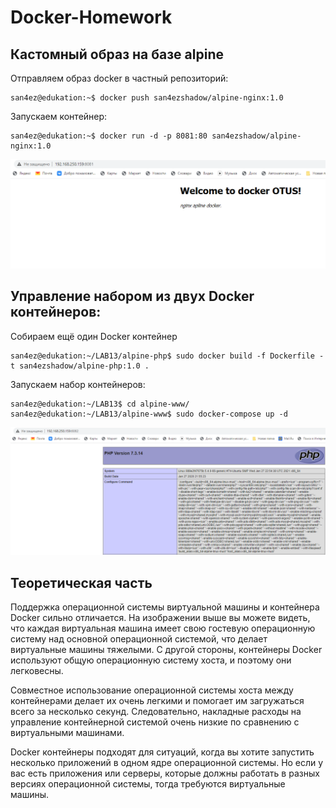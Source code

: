 # Docker-Homework
## Кастомный образ на базе alpine
Отправляем образ docker в частный репозиторий:

````
san4ez@edukation:~$ docker push san4ezshadow/alpine-nginx:1.0
````

Запускаем контейнер:

````
san4ez@edukation:~$ docker run -d -p 8081:80 san4ezshadow/alpine-nginx:1.0
````
![Image alt](https://github.com/AlexSterlev/Docker-Homework/raw/main/images/nginx.PNG)

## Управление набором из двух Docker контейнеров:
Собираем ещё один Docker контейнер
````
san4ez@edukation:~/LAB13/alpine-php$ sudo docker build -f Dockerfile -t san4ezshadow/alpine-php:1.0 .
````
Запускаем набор контейнеров:

````
san4ez@edukation:~/LAB13$ cd alpine-www/
san4ez@edukation:~/LAB13/alpine-www$ sudo docker-compose up -d
````
![Image alt](https://github.com/AlexSterlev/Docker-Homework/raw/main/images/PHP.PNG)

## Теоретическая часть

Поддержка операционной системы виртуальной машины и контейнера Docker сильно отличается. На изображении выше вы можете видеть, что каждая виртуальная машина имеет свою гостевую операционную систему над основной операционной системой, что делает виртуальные машины тяжелыми. С другой стороны, контейнеры Docker используют общую операционную систему хоста, и поэтому они легковесны.

Совместное использование операционной системы хоста между контейнерами делает их очень легкими и помогает им загружаться всего за несколько секунд. Следовательно, накладные расходы на управление контейнерной системой очень низкие по сравнению с виртуальными машинами.

Docker контейнеры подходят для ситуаций, когда вы хотите запустить несколько приложений в одном ядре операционной системы. Но если у вас есть приложения или серверы, которые должны работать в разных версиях операционной системы, тогда требуются виртуальные машины.
